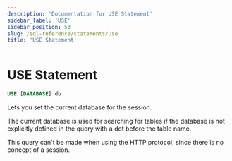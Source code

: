 ```yaml
---
description: 'Documentation for USE Statement'
sidebar_label: 'USE'
sidebar_position: 53
slug: /sql-reference/statements/use
title: 'USE Statement'
---
```


# USE Statement

```sql
USE [DATABASE] db
```

Lets you set the current database for the session.

The current database is used for searching for tables if the database is not explicitly defined in the query with a dot before the table name.

This query can't be made when using the HTTP protocol, since there is no concept of a session.
